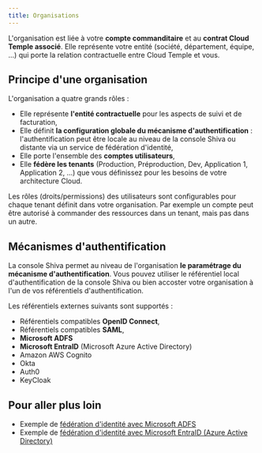 ```yaml
---
title: Organisations
---
```

L'organisation est liée à votre __compte commanditaire__ et au __contrat Cloud Temple associé__. Elle représente votre entité (société, département, équipe, ...) qui porte la relation contractuelle entre Cloud Temple et vous.

## Principe d'une organisation

L'organisation a quatre grands rôles : 

- Elle représente __l'entité contractuelle__ pour les aspects de suivi et de facturation,
- Elle définit __la configuration globale du mécanisme d'authentification__ : l'authentification peut être locale au niveau de la console Shiva ou distante via un service de fédération d'identité,
- Elle porte l'ensemble des __comptes utilisateurs__,
- Elle __fédère les tenants__ (Production, Préproduction, Dev, Application 1, Application 2, ...) que vous définissez pour les besoins de votre architecture Cloud.

Les rôles (droits/permissions) des utilisateurs sont configurables pour chaque tenant définit dans votre organisation. Par exemple un compte peut être autorisé à commander des ressources dans un tenant, mais pas dans un autre.

## Mécanismes d'authentification

La console Shiva permet au niveau de l'organisation __le paramétrage du mécanisme d'authentification__. Vous pouvez 
utiliser le référentiel local d'authentification de la console Shiva ou bien accoster votre organisation à l'un 
de vos référentiels d'authentification.  

Les référentiels externes suivants sont supportés :

- Référentiels compatibles __OpenID Connect__,
- Référentiels compatibles __SAML__,
- __Microsoft ADFS__
- __Microsoft EntraID__ (Microsoft Azure Active Directory)
- Amazon AWS Cognito
- Okta
- Auth0
- KeyCloak

## Pour aller plus loin  

- Exemple de [fédération d'identité avec Microsoft ADFS](iam/sso_adfs.md)
- Exemple de [fédération d'identité avec Microsoft EntraID (Azure Active Directory)](iam/sso_aad.md)
